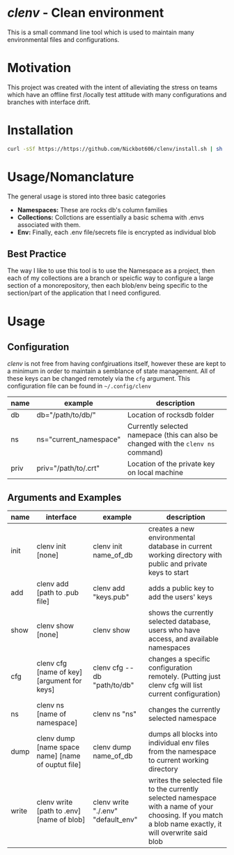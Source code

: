 # *clenv* - Clean environment
This is a small command line tool which is used to maintain many environmental files and configurations. 

# Motivation
This project was created with the intent of alleviating the stress on teams which have an offline first /locally test attitude with many configurations and branches with interface drift. 

# Installation

```bash
curl -sSf https://https://github.com/Nickbot606/clenv/install.sh | sh
```

# Usage/Nomanclature

The general usage is stored into three basic categories 
- **Namespaces:** These are rocks db's column families
- **Collections:** Collctions are essentially a basic schema with .envs associated with them. 
- **Env:** Finally, each .env file/secrets file is encrypted as individual blob

## Best Practice
The way I like to use this tool is to use the Namespace as a project, then each of my collections are a branch or speicfic way to configure a large section of a monorepository, then each blob/env being specific to the section/part of the application that I need configured.

# Usage
## Configuration
*clenv* is not free from having confgiruations itself, however these are kept to a minimum in order to maintain a semblance of state management. All of these keys can be changed remotely via the `cfg` argument.
This configuration file can be found in `~/.config/clenv`

| name | example | description |
| --- | --- | --- |
| db | db="/path/to/db/" | Location of rocksdb folder |
| ns | ns="current_namespace" | Currently selected namepace (this can also be changed with the `clenv ns` command) |
| priv | priv="/path/to/.crt" | Location of the private key on local machine |

## Arguments and Examples
| name | interface | example | description |
| --- | --- | --- | --- |
| init | clenv init [none] | clenv init name_of_db | creates a new environmental database in current working directory with public and private keys to start |
| add | clenv add [path to .pub file] | clenv add "keys.pub" | adds a public key to add the users' keys | 
| show | clenv show [none] | clenv show | shows the currently selected database, users who have access, and available namespaces | 
| cfg | clenv cfg [name of key] [argument for keys] | clenv cfg --db "path/to/db" | changes a specific configuration remotely. (Putting just clenv cfg will list current configuration) |
| ns | clenv ns [name of namespace] | clenv ns "ns" | changes the currently selected namespace |
| dump | clenv dump [name space name] [name of ouptut file] | clenv dump name_of_db | dumps all blocks into individual env files from the namespace to current working directory |
| write | clenv write [path to .env] [name of blob] | clenv write "./.env" "default_env" | writes the selected file to the currently selected namespace with a name of your choosing. If you match a blob name exactly, it will overwrite said blob | 

